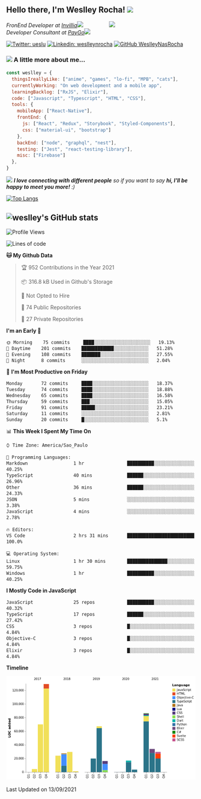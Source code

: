 <h2> Hello there, I'm Weslley Rocha! <img src="https://media.giphy.com/media/fx5E5RjtqBltDFKEO9/giphy.gif" width="50"></h2>
<img align='right' src="https://media1.tenor.com/images/27d8aae6d60c3576150e1f4d7a932791/tenor.gif" width="230">
<p><em>FronEnd Developer at <a href="http://www.invillia.com">Invillia</a><img src="https://media.giphy.com/media/QBA0hheefI83XJL7Sl/giphy.gif" width="30"></br>Developer Consultant at <a href="https://www.paygo.com.br">PayGo</a><img src="https://media.giphy.com/media/WUlplcMpOCEmTGBtBW/giphy.gif" width="30">
</em></p>



[![Twitter: ueslu](https://img.shields.io/twitter/follow/ueslu?style=social)](https://twitter.com/ueslu)
[![Linkedin: weslleynrocha](https://img.shields.io/badge/-weslleynrocha-blue?style=flat-square&logo=Linkedin&logoColor=white&link=https://www.linkedin.com/in/weslleynrocha/)](https://www.linkedin.com/in/weslleynrocha/)
[![GitHub WeslleyNasRocha](https://img.shields.io/github/followers/WeslleyNasRocha?label=follow&style=social)](https://github.com/WeslleyNasRocha)


### <img src="https://media.giphy.com/media/VgCDAzcKvsR6OM0uWg/giphy.gif" width="50"> A little more about me...  

```javascript
const weslley = {
  thingsIreallyLike: ["anime", "games", "lo-fi", "MPB", "cats"],
  currentlyWorking: "On web development and a mobile app",
  learningBacklog: ["RxJS", "Elixir"],
  code: ["Javascript", "Typescript", "HTML", "CSS"],
  tools: {
    mobileApp: ["React-Native"],
    frontEnd: {
      js: ["React", "Redux", "Storybook", "Styled-Components"],
      css: ["material-ui", "bootstrap"]
    },
    backEnd: ["node", "graphql", "nest"],
    testing: ["Jest", "react-testing-library"],
    misc: ["Firebase"]
  },
}
```

<img src="https://media.giphy.com/media/LnQjpWaON8nhr21vNW/giphy.gif" width="60"> <em><b>I love connecting with different people</b> so if you want to say <b>hi, I'll be happy to meet you more!</b> :)</em>

[![Top Langs](https://github-readme-stats.vercel.app/api/top-langs/?username=weslleynasrocha&theme=dracula)](https://github.com/weslleynasrocha/github-readme-stats)

![weslley's GitHub stats](https://github-readme-stats.vercel.app/api?username=weslleynasrocha&show_icons=true&theme=dracula)
---

<!--START_SECTION:waka-->
![Profile Views](http://img.shields.io/badge/Profile%20Views-0-blue)

![Lines of code](https://img.shields.io/badge/From%20Hello%20World%20I%27ve%20Written-559813%20lines%20of%20code-blue)

**🐱 My Github Data** 

> 🏆 952 Contributions in the Year 2021
 > 
> 📦 316.8 kB Used in Github's Storage 
 > 
> 🚫 Not Opted to Hire
 > 
> 📜 74 Public Repositories 
 > 
> 🔑 27 Private Repositories  
 > 
**I'm an Early 🐤** 

```text
🌞 Morning    75 commits     ████░░░░░░░░░░░░░░░░░░░░░   19.13% 
🌆 Daytime    201 commits    ████████████░░░░░░░░░░░░░   51.28% 
🌃 Evening    108 commits    ███████░░░░░░░░░░░░░░░░░░   27.55% 
🌙 Night      8 commits      ░░░░░░░░░░░░░░░░░░░░░░░░░   2.04%

```
📅 **I'm Most Productive on Friday** 

```text
Monday       72 commits     ████░░░░░░░░░░░░░░░░░░░░░   18.37% 
Tuesday      74 commits     ████░░░░░░░░░░░░░░░░░░░░░   18.88% 
Wednesday    65 commits     ████░░░░░░░░░░░░░░░░░░░░░   16.58% 
Thursday     59 commits     ███░░░░░░░░░░░░░░░░░░░░░░   15.05% 
Friday       91 commits     █████░░░░░░░░░░░░░░░░░░░░   23.21% 
Saturday     11 commits     ░░░░░░░░░░░░░░░░░░░░░░░░░   2.81% 
Sunday       20 commits     █░░░░░░░░░░░░░░░░░░░░░░░░   5.1%

```


📊 **This Week I Spent My Time On** 

```text
⌚︎ Time Zone: America/Sao_Paulo

💬 Programming Languages: 
Markdown                 1 hr                ██████████░░░░░░░░░░░░░░░   40.25% 
TypeScript               40 mins             ██████░░░░░░░░░░░░░░░░░░░   26.96% 
Other                    36 mins             ██████░░░░░░░░░░░░░░░░░░░   24.33% 
JSON                     5 mins              ░░░░░░░░░░░░░░░░░░░░░░░░░   3.38% 
JavaScript               4 mins              ░░░░░░░░░░░░░░░░░░░░░░░░░   2.78%

🔥 Editors: 
VS Code                  2 hrs 31 mins       █████████████████████████   100.0%

💻 Operating System: 
Linux                    1 hr 30 mins        ███████████████░░░░░░░░░░   59.75% 
Windows                  1 hr                ██████████░░░░░░░░░░░░░░░   40.25%

```

**I Mostly Code in JavaScript** 

```text
JavaScript               25 repos            ██████████░░░░░░░░░░░░░░░   40.32% 
TypeScript               17 repos            ██████░░░░░░░░░░░░░░░░░░░   27.42% 
CSS                      3 repos             █░░░░░░░░░░░░░░░░░░░░░░░░   4.84% 
Objective-C              3 repos             █░░░░░░░░░░░░░░░░░░░░░░░░   4.84% 
Elixir                   3 repos             █░░░░░░░░░░░░░░░░░░░░░░░░   4.84%

```


**Timeline**

![Chart not found](https://raw.githubusercontent.com/WeslleyNasRocha/WeslleyNasRocha/master/charts/bar_graph.png) 


 Last Updated on 13/09/2021
<!--END_SECTION:waka-->
